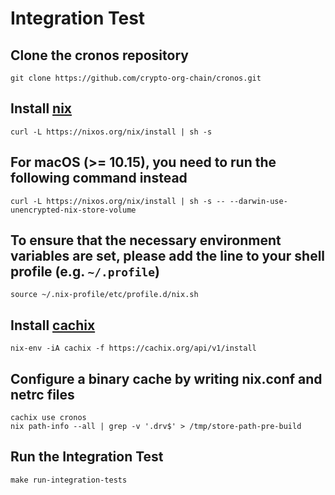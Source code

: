 # Integration Test

## Clone the cronos repository
```shell
git clone https://github.com/crypto-org-chain/cronos.git
```

## Install [nix](https://nixos.org/download.html)
```shell
curl -L https://nixos.org/nix/install | sh -s
```

## For macOS (>= 10.15), you need to run the following command instead
```shell
curl -L https://nixos.org/nix/install | sh -s -- --darwin-use-unencrypted-nix-store-volume
```

## To ensure that the necessary environment variables are set, please add the line to your shell profile (e.g. `~/.profile`)
```shell
source ~/.nix-profile/etc/profile.d/nix.sh
```

## Install [cachix](https://github.com/cachix/cachix)
```shell
nix-env -iA cachix -f https://cachix.org/api/v1/install
```

## Configure a binary cache by writing nix.conf and netrc files
```shell
cachix use cronos
nix path-info --all | grep -v '.drv$' > /tmp/store-path-pre-build
```

## Run the Integration Test
```shell
make run-integration-tests
```
